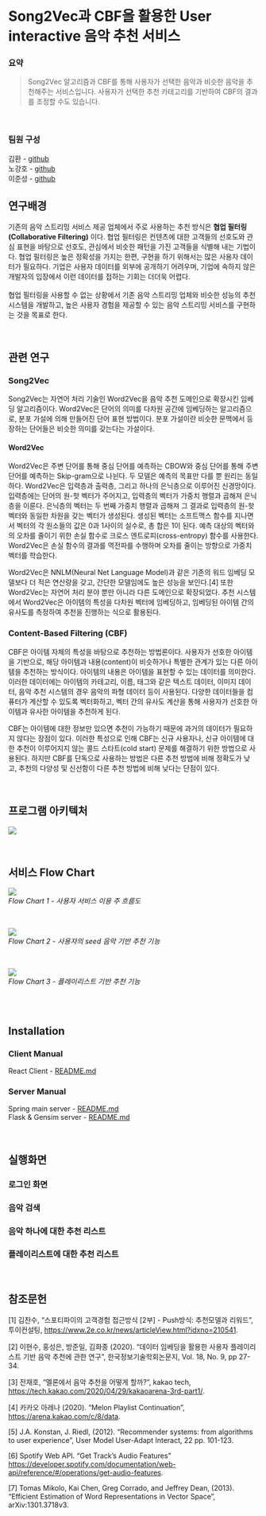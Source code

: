 # Song2Vec과 CBF을 활용한 User interactive 음악 추천 서비스

### 요약

> Song2Vec 알고리즘과 CBF를 통해 사용자가 선택한 음악과 비슷한 음악을 추천해주는 서비스입니다.
> 사용자가 선택한 추천 카테고리를 기반하여 CBF의 결과를 조정할 수도 있습니다.

<br/>

### 팀원 구성

김환 - [github](https://github.com/hwankim123)  
노강호 - [github](https://github.com/kangho-Noh)  
이준성 - [github](https://github.com/JoMars0722)

## 연구배경

기존의 음악 스트리밍 서비스 제공 업체에서 주로 사용하는 추천 방식은 **협업 필터링(Collaborative Filtering)** 이다. 협업 필터링은 컨텐츠에 대한 고객들의 선호도와 관심 표현을 바탕으로 선호도, 관심에서 비슷한 패턴을 가진 고객들을 식별해 내는 기법이다. 협업 필터링은 높은 정확성을 가지는 한편, 구현을 하기 위해서는 많은 사용자 데이터가 필요하다. 기업은 사용자 데이터를 외부에 공개하기 어려우며, 기업에 속하지 않은 개발자의 입장에서 이런 데이터를 접하는 기회는 더더욱 어렵다.  
<br>
협업 필터링을 사용할 수 없는 상황에서 기존 음악 스트리밍 업체와 비슷한 성능의 추천 시스템을 개발하고, 높은 사용자 경험을 제공할 수 있는 음악 스트리밍 서비스를 구현하는 것을 목표로 한다.

<br/>

## 관련 연구

### Song2Vec

Song2Vec는 자연어 처리 기술인 Word2Vec을 음악 추천 도메인으로 확장시킨 임베딩 알고리즘이다. Word2Vec은 단어의 의미를 다차원 공간에 임베딩하는 알고리즘으로, 분포 가설에 의해 만들어진 단어 표현 방법이다. 분포 가설이란 비슷한 문맥에서 등장하는 단어들은 비슷한 의미를 갖는다는 가설이다.

#### Word2Vec

Word2Vec은 주변 단어를 통해 중심 단어를 예측하는 CBOW와 중심 단어를 통해 주변 단어를 예측하는 Skip-gram으로 나뉜다. 두 모델은 예측의 목표만 다를 뿐 원리는 동일하다. Word2Vec은 입력층과 출력층, 그리고 하나의 은닉층으로 이루어진 신경망이다. 입력층에는 단어의 원-핫 벡터가 주어지고, 입력층의 벡터가 가중치 행렬과 곱해져 은닉층을 이룬다. 은닉층의 벡터는 두 번째 가중치 행렬과 곱해져 그 결과로 입력층의 원-핫 벡터와 동일한 차원을 갖는 벡터가 생성된다. 생성된 벡터는 소프트맥스 함수를 지나면서 벡터의 각 원소들의 값은 0과 1사이의 실수로, 총 합은 1이 된다. 예측 대상의 벡터와의 오차를 줄이기 위한 손실 함수로 크로스 엔트로피(cross-entropy) 함수를 사용한다. Word2Vec은 손실 함수의 결과를 역전파를 수행하며 오차를 줄이는 방향으로 가중치 벡터를 학습한다.

Word2Vec은 NNLM(Neural Net Language Model)과 같은 기존의 워드 임베딩 모델보다 더 적은 연산량을 갖고, 간단한 모델임에도 높은 성능을 보인다.[4] 또한 Word2Vec는 자연어 처리 분야 뿐만 아니라 다른 도메인으로 확장되었다. 추천 시스템에서 Word2Vec은 아이템의 특성을 다차원 벡터에 임베딩하고, 임베딩된 아이템 간의 유사도를 측정하여 추천을 진행하는 식으로 활용된다.

### Content-Based Filtering (CBF)

CBF은 아이템 자체의 특성을 바탕으로 추천하는 방법론이다. 사용자가 선호한 아이템을 기반으로, 해당 아이템과 내용(content)이 비슷하거나 특별한 관계가 있는 다른 아이템을 추천하는 방식이다. 아이템의 내용은 아이템을 표현할 수 있는 데이터를 의미한다. 이러한 데이터에는 아이템의 카테고리, 이름, 태그와 같은 텍스트 데이터, 이미지 데이터, 음악 추천 시스템의 경우 음악의 파형 데이터 등이 사용된다. 다양한 데이터들을 컴퓨터가 계산할 수 있도록 벡터화하고, 벡터 간의 유사도 계산을 통해 사용자가 선호한 아이템과 유사한 아이템을 추천하게 된다.

CBF는 아이템에 대한 정보만 있으면 추천이 가능하기 때문에 과거의 데이터가 필요하지 않다는 장점이 있다. 이러한 특성으로 인해 CBF는 신규 사용자나, 신규 아이템에 대한 추천이 이루어지지 않는 콜드 스타트(cold start) 문제를 해결하기 위한 방법으로 사용된다. 하지만 CBF를 단독으로 사용하는 방법은 다른 추천 방법에 비해 정확도가 낮고, 추천의 다양성 및 신선함이 다른 추천 방법에 비해 낮다는 단점이 있다.

<br/>

## 프로그램 아키텍처

![](https://user-images.githubusercontent.com/43146778/173767106-7831a2d0-770e-44ff-ab86-7efdb84ebe42.png)

<br/>

## 서비스 Flow Chart

![](https://user-images.githubusercontent.com/43146778/173764119-d6fb040f-714a-47d2-a494-2317fb4ffa3d.png)  
_Flow Chart 1 - 사용자 서비스 이용 주 흐름도_

<br/>

![](https://user-images.githubusercontent.com/43146778/173761715-b09d42c4-c249-4a8c-94f6-7d051725505e.png)  
_Flow Chart 2 - 사용자의 seed 음악 기반 추천 기능_

<br/>

![](https://user-images.githubusercontent.com/43146778/173761978-3554e288-1e20-42a1-8dda-7135bc885d6f.png)  
_Flow Chart 3 - 플레이리스트 기반 추천 기능_

<br/>

<br/>

## Installation

### Client Manual

React Client - [README.md](https://github.com/capstone-cheer/music-recommendation-service/blob/main/front/README.md)

### Server Manual

Spring main server - [README.md](https://github.com/capstone-cheer/music-recommendation-service/blob/main/back/music/README.md)  
Flask & Gensim server - [README.md](https://github.com/capstone-cheer/music-recommendation-service/tree/main/back/recommend-api/README.md)

<br/>

## 실행화면

### 로그인 화면

### 음악 검색

### 음악 하나에 대한 추천 리스트

### 플레이리스트에 대한 추천 리스트

<br/>

## 참조문헌

[1] 김찬수, “스포티파이의 고객경험 접근방식 [2부] - Push방식: 추천모델과 리워드”, 투이컨설팅, https://www.2e.co.kr/news/articleView.html?idxno=210541.

[2] 이현수, 홍성은, 방준일, 김화종 (2020). “데이터 임베딩을 활용한 사용자 플레이리스트 기반 음악 추천에 관한 연구”, 한국정보기술학회논문지, Vol. 18, No. 9, pp 27-34.

[3] 전재호, “멜론에서 음악 추천을 어떻게 할까?”, kakao tech, https://tech.kakao.com/2020/04/29/kakaoarena-3rd-part1/.

[4] 카카오 아레나 (2020). “Melon Playlist Continuation”, https://arena.kakao.com/c/8/data.

[5] J.A. Konstan, J. Riedl, (2012). “Recommender systems: from algorithms to user experience”, User Model User-Adapt Interact, 22 pp. 101-123.

[6] Spotify Web API. “Get Track’s Audio Features” https://developer.spotify.com/documentation/web-api/reference/#/operations/get-audio-features.

[7] Tomas Mikolo, Kai Chen, Greg Corrado, and Jeffrey Dean, (2013). “Efficient Estimation of Word Representations in Vector Space”, arXiv:1301.3718v3.

